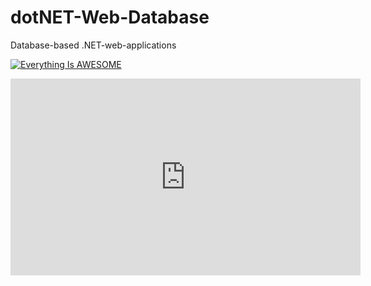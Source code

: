 # dotNET-Web-Database
Database-based .NET-web-applications




[![Everything Is AWESOME](http://i.imgur.com/Ot5DWAW.png)](https://youtu.be/StTqXEQ2l-Y?t=35s "Everything Is AWESOME")

<iframe width="560" height="315" src="https://www.youtube.com/embed/vRlMK7aW8Es" frameborder="0" allow="accelerometer; autoplay; encrypted-media; gyroscope; picture-in-picture" allowfullscreen></iframe>
